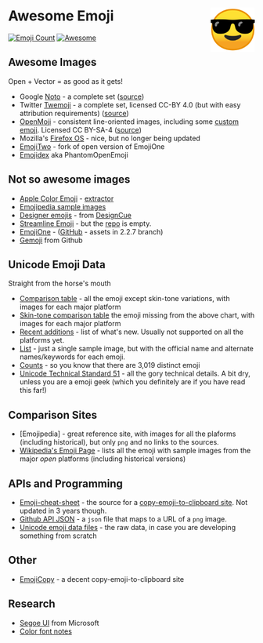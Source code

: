 # Awesome Emoji [<img alt="Awesome Emoji Logo" src="docs/favicon.svg" height="90" align="right"/>](https://www.fileformat.info/info/emoji/)
[![Emoji Count](https://img.shields.io/badge/Emoji-3%2C019-brightgreen.svg)](https://unicode.org/emoji/charts/emoji-list.html)
[![Awesome](https://awesome.re/badge.svg)](https://awesome.re)



## Awesome Images
Open + Vector = as good as it gets!
 
 * Google [Noto](https://www.google.com/get/noto/help/emoji/) - a complete set ([source](https://github.com/googlei18n/noto-emoji))
 * Twitter [Twemoji](https://twemoji.twitter.com/) - a complete set, licensed CC-BY 4.0 (but with easy attribution requirements) ([source](https://github.com/twitter/twemoji/tree/gh-pages/2/svg))
 * [OpenMoji](http://openmoji.org/) - consistent line-oriented images, including some [custom emoji](http://openmoji.org/library.html?group=hfg).  Licensed CC BY-SA-4 ([source](https://github.com/hfg-gmuend/openmoji)) 
 * Mozilla's [Firefox OS](https://github.com/mozilla/fxemoji) - nice, but no longer being updated
 * [EmojiTwo](https://emojitwo.github.io/) - fork of open version of EmojiOne
 * [Emojidex](https://github.com/emojidex/emojidex-vectors) aka PhantomOpenEmoji

## Not so awesome images

 * [Apple Color Emoji](https://en.wikipedia.org/wiki/Apple_Color_Emoji) - [extractor](https://github.com/tmm1/emoji-extractor)
 * [Emojipedia sample images](https://emojipedia.org/emojipedia/)
 * [Designer emojis](https://www.dropbox.com/s/59ru27fq642m8l0/Designer_Emojis_DesignCue_Updated.zip) - from [DesignCue](https://www.designcue.io/)
 * [Streamline Emoji](http://emoji.streamlineicons.com/) - but the [repo](https://github.com/webalys-hq/streamline-emoji) is empty.
 * [EmojiOne](https://www.emojione.com/) - ([GitHub](https://github.com/emojione/emojione/tree/2.2.7/assets) - assets in 2.2.7 branch)
 * [Gemoji](https://github.com/github/gemoji) from Github


Unicode Emoji Data
------------------
Straight from the horse's mouth
 * [Comparison table](http://unicode.org/emoji/charts/full-emoji-list.html) - all the emoji except skin-tone variations, with images for each major platform
 * [Skin-tone comparison table](https://unicode.org/emoji/charts/full-emoji-modifiers.html) the emoji missing from the above chart, with images for each major platform
 * [Recent additions](https://unicode.org/emoji/charts/emoji-released.html) - list of what's new.  Usually not supported on all the platforms yet.
 * [List](https://unicode.org/emoji/charts/emoji-list.html) - just a single sample image, but with the official name and alternate names/keywords for each emoji.
 * [Counts](https://unicode.org/emoji/charts/emoji-counts.html) - so you know that there are 3,019 distinct emoji
 * [Unicode Technical Standard 51](http://unicode.org/reports/tr51/) - all the gory technical details. A bit dry, unless you are a emoji geek (which you definitely are if you have read this far!)

## Comparison Sites
 * [Emojipedia] - great reference site, with images for all the plaforms (including historical), but only `png` and no links to the sources.
 * [Wikipedia's Emoji Page](https://commons.wikimedia.org/wiki/Emoji) - lists all the emoji with sample images from the major *open* platforms (including historical versions)

## APIs and Programming
 * [Emoji-cheat-sheet](https://github.com/WebpageFX/emoji-cheat-sheet.com) - the source for a [copy-emoji-to-clipboard site](https://www.webfx.com/tools/emoji-cheat-sheet/).  Not updated in 3 years though.
 * [Github API JSON](https://api.github.com/emojis) - a `json` file that maps to a URL of a `png` image.
 * [Unicode emoji data files](http://unicode.org/Public/emoji/12.0/) - the raw data, in case you are developing something from scratch

## Other
 * [EmojiCopy](https://www.emojicopy.com/) - a decent copy-emoji-to-clipboard site
 
## Research
 * [Segoe UI](https://en.wikipedia.org/wiki/Segoe#Emoji_demo) from Microsoft
 * [Color font notes](http://blog.symbolset.com/multicolor-fonts)

